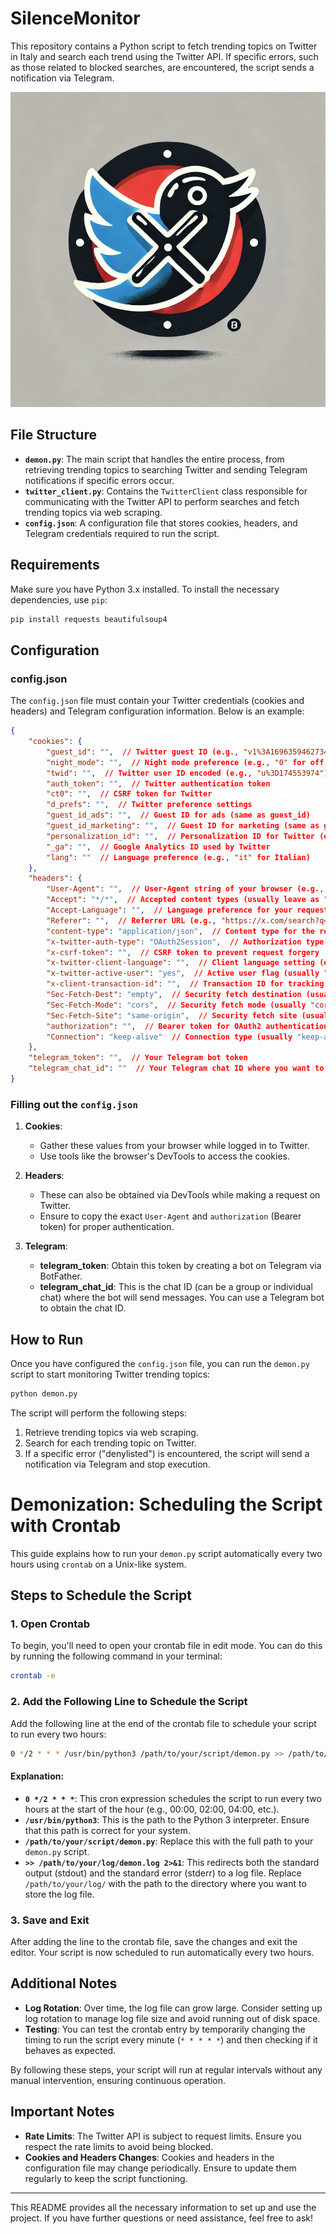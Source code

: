 # SilenceMonitor

This repository contains a Python script to fetch trending topics on Twitter in Italy and search each trend using the Twitter API. If specific errors, such as those related to blocked searches, are encountered, the script sends a notification via Telegram.

![Logo](./logo.png)

## File Structure

- **`demon.py`**: The main script that handles the entire process, from retrieving trending topics to searching Twitter and sending Telegram notifications if specific errors occur.
- **`twitter_client.py`**: Contains the `TwitterClient` class responsible for communicating with the Twitter API to perform searches and fetch trending topics via web scraping.
- **`config.json`**: A configuration file that stores cookies, headers, and Telegram credentials required to run the script.

## Requirements

Make sure you have Python 3.x installed. To install the necessary dependencies, use `pip`:

```bash
pip install requests beautifulsoup4
```

## Configuration

### config.json

The `config.json` file must contain your Twitter credentials (cookies and headers) and Telegram configuration information. Below is an example:

```json
{
    "cookies": {
        "guest_id": "",  // Twitter guest ID (e.g., "v1%3A169635946273467053")
        "night_mode": "",  // Night mode preference (e.g., "0" for off, "1" for on)
        "twid": "",  // Twitter user ID encoded (e.g., "u%3D174553974")
        "auth_token": "",  // Twitter authentication token
        "ct0": "",  // CSRF token for Twitter
        "d_prefs": "",  // Twitter preference settings
        "guest_id_ads": "",  // Guest ID for ads (same as guest_id)
        "guest_id_marketing": "",  // Guest ID for marketing (same as guest_id)
        "personalization_id": "",  // Personalization ID for Twitter (e.g., ""v1_R3M5M985L3hi8X3TKxe6YA=="")
        "_ga": "",  // Google Analytics ID used by Twitter
        "lang": ""  // Language preference (e.g., "it" for Italian)
    },
    "headers": {
        "User-Agent": "",  // User-Agent string of your browser (e.g., "Mozilla/5.0...")
        "Accept": "*/*",  // Accepted content types (usually leave as "*/*")
        "Accept-Language": "",  // Language preference for your requests (e.g., "it-IT,it;q=0.8,en-US;q=0.5,en;q=0.3")
        "Referer": "",  // Referrer URL (e.g., "https://x.com/search?q=test&src=recent_search_click")
        "content-type": "application/json",  // Content type for the request
        "x-twitter-auth-type": "OAuth2Session",  // Authorization type (usually "OAuth2Session")
        "x-csrf-token": "",  // CSRF token to prevent request forgery
        "x-twitter-client-language": "",  // Client language setting (e.g., "it" for Italian)
        "x-twitter-active-user": "yes",  // Active user flag (usually "yes")
        "x-client-transaction-id": "",  // Transaction ID for tracking requests
        "Sec-Fetch-Dest": "empty",  // Security fetch destination (usually "empty")
        "Sec-Fetch-Mode": "cors",  // Security fetch mode (usually "cors")
        "Sec-Fetch-Site": "same-origin",  // Security fetch site (usually "same-origin")
        "authorization": "",  // Bearer token for OAuth2 authentication
        "Connection": "keep-alive"  // Connection type (usually "keep-alive")
    },
    "telegram_token": "",  // Your Telegram bot token
    "telegram_chat_id": ""  // Your Telegram chat ID where you want to receive notifications
}
```

### Filling out the `config.json`

1. **Cookies**:
   - Gather these values from your browser while logged in to Twitter.
   - Use tools like the browser's DevTools to access the cookies.

2. **Headers**:
   - These can also be obtained via DevTools while making a request on Twitter.
   - Ensure to copy the exact `User-Agent` and `authorization` (Bearer token) for proper authentication.

3. **Telegram**:
   - **telegram_token**: Obtain this token by creating a bot on Telegram via BotFather.
   - **telegram_chat_id**: This is the chat ID (can be a group or individual chat) where the bot will send messages. You can use a Telegram bot to obtain the chat ID.

## How to Run

Once you have configured the `config.json` file, you can run the `demon.py` script to start monitoring Twitter trending topics:

```bash
python demon.py
```

The script will perform the following steps:
1. Retrieve trending topics via web scraping.
2. Search for each trending topic on Twitter.
3. If a specific error ("denylisted") is encountered, the script will send a notification via Telegram and stop execution.

# Demonization: Scheduling the Script with Crontab

This guide explains how to run your `demon.py` script automatically every two hours using `crontab` on a Unix-like system.

## Steps to Schedule the Script

### 1. Open Crontab
To begin, you'll need to open your crontab file in edit mode. You can do this by running the following command in your terminal:

```bash
crontab -e
```

### 2. Add the Following Line to Schedule the Script
Add the following line at the end of the crontab file to schedule your script to run every two hours:

```bash
0 */2 * * * /usr/bin/python3 /path/to/your/script/demon.py >> /path/to/your/log/demon.log 2>&1
```

#### Explanation:
- **`0 */2 * * *`**: This cron expression schedules the script to run every two hours at the start of the hour (e.g., 00:00, 02:00, 04:00, etc.).
- **`/usr/bin/python3`**: This is the path to the Python 3 interpreter. Ensure that this path is correct for your system.
- **`/path/to/your/script/demon.py`**: Replace this with the full path to your `demon.py` script.
- **`>> /path/to/your/log/demon.log 2>&1`**: This redirects both the standard output (stdout) and the standard error (stderr) to a log file. Replace `/path/to/your/log/` with the path to the directory where you want to store the log file.

### 3. Save and Exit
After adding the line to the crontab file, save the changes and exit the editor. Your script is now scheduled to run automatically every two hours.

## Additional Notes
- **Log Rotation**: Over time, the log file can grow large. Consider setting up log rotation to manage log file size and avoid running out of disk space.
- **Testing**: You can test the crontab entry by temporarily changing the timing to run the script every minute (`* * * * *`) and then checking if it behaves as expected.

By following these steps, your script will run at regular intervals without any manual intervention, ensuring continuous operation.

## Important Notes

- **Rate Limits**: The Twitter API is subject to request limits. Ensure you respect the rate limits to avoid being blocked.
- **Cookies and Headers Changes**: Cookies and headers in the configuration file may change periodically. Ensure to update them regularly to keep the script functioning.

---

This README provides all the necessary information to set up and use the project. If you have further questions or need assistance, feel free to ask!
